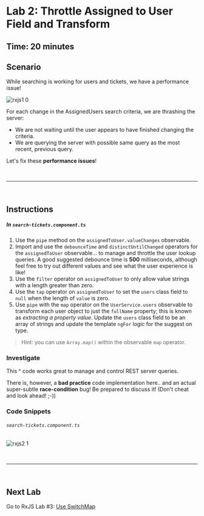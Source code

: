 # Lab 2: Throttle Assigned to User Field and Transform

## Time: 20 minutes

## Scenario

While searching is working for users and tickets, we have a performance issue!

![rxjs1 0](https://user-images.githubusercontent.com/210413/47622033-f1855c80-dacd-11e8-9ec0-1d26a90b3456.jpg)

For each change in the AssignedUsers search criteria, we are thrashing the server:

*  We are not waiting until the user appears to have finished changing the criteria.
*  We are querying the server with possible same query as the most recent, previous query.


Let's fix these **performance issues**!

<br/>

----

<br/>

## Instructions

##### In `search-tickets.component.ts`

1. Use the `pipe` method on the `assignedToUser.valueChanges` observable.
2. Import and use the `debounceTime` and `distinctUntilChanged` operators for the `assignedToUser` observable... to manage and throttle the user lookup queries. A good suggested debounce time is **500** milliseconds, although feel free to try out different values and see what the user experience is like!
3. Use the `filter` operator on `assignedToUser` to only allow value strings with a length greater than zero.
4. Use the `tap` operator on `assignedToUser` to set the `users` class field to `null` when the length of `value` is zero.
5. Use `pipe` with the `map` operator on the `UserService.users` observable to transform each user object to just the `fullName` property; this is known as *extracting a property value*. Update the `users` class field to be an array of strings and update the template `ngFor` logic for the suggest on type.
  >  Hint: you can use `Array.map()` within the observable `map` operator.

### Investigate

This ^ code works great to manage and control REST server queries.

There is, however, a **bad practice** code implementation here.. and an actual super-subtle **race-condition** bug! Be prepared to discuss it! (Don't cheat and look ahead! ;-))


### Code Snippets

###### `search-tickets.component.ts`

![rxjs2 1](https://user-images.githubusercontent.com/210413/47622233-a456ba00-dad0-11e8-84cf-96899908704f.jpg)


<br/>

----

<br/>

## Next Lab

Go to RxJS Lab #3: [Use SwitchMap](lab-3.md)

